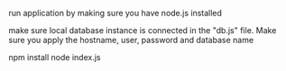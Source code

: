 run application by making sure you have node.js installed

make sure local database instance is connected in the "db.js" file. Make sure you apply the hostname, user, password and database name

npm install
node index.js
